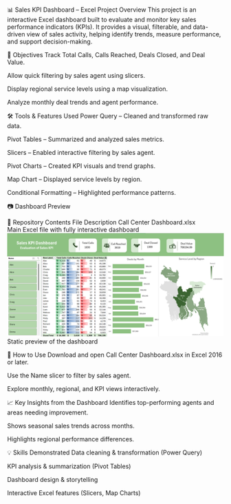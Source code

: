 📊 Sales KPI Dashboard – Excel Project
Overview
This project is an interactive Excel dashboard built to evaluate and monitor key sales performance indicators (KPIs).
It provides a visual, filterable, and data-driven view of sales activity, helping identify trends, measure performance, and support decision-making.

🎯 Objectives
Track Total Calls, Calls Reached, Deals Closed, and Deal Value.

Allow quick filtering by sales agent using slicers.

Display regional service levels using a map visualization.

Analyze monthly deal trends and agent performance.

🛠 Tools & Features Used
Power Query – Cleaned and transformed raw data.

Pivot Tables – Summarized and analyzed sales metrics.

Slicers – Enabled interactive filtering by sales agent.

Pivot Charts – Created KPI visuals and trend graphs.

Map Chart – Displayed service levels by region.

Conditional Formatting – Highlighted performance patterns.

📷 Dashboard Preview

📂 Repository Contents
File	Description
Call Center Dashboard.xlsx	
Main Excel file with fully interactive dashboard
![Sales KPI Dashboard](dashboard.png)
Static preview of the dashboard

🚀 How to Use
Download and open Call Center Dashboard.xlsx in Excel 2016 or later.

Use the Name slicer to filter by sales agent.

Explore monthly, regional, and KPI views interactively.

📈 Key Insights from the Dashboard
Identifies top-performing agents and areas needing improvement.

Shows seasonal sales trends across months.

Highlights regional performance differences.

💡 Skills Demonstrated
Data cleaning & transformation (Power Query)

KPI analysis & summarization (Pivot Tables)

Dashboard design & storytelling


Interactive Excel features (Slicers, Map Charts)


